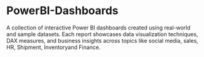 # PowerBI-Dashboards
A collection of interactive Power BI dashboards created using real-world and sample datasets. Each report showcases data visualization techniques, DAX measures, and business insights across topics like social media, sales, HR, Shipment, Inventoryand Finance.
